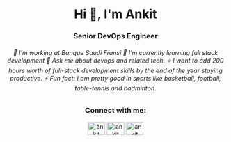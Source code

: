 <h1 align="center">Hi 👋, I'm Ankit </h1>
<h3 align="center">Senior DevOps Engineer </h3>


<h6 align="center"> 🔭 I’m working at Banque Saudi Fransi 🌱 I’m currently learning full stack development 💬 Ask me about devops and related tech. ⭐ I want to add 200 hours worth of full-stack development skills by the end of the year staying productive. ⚡ Fun fact: I am pretty good in sports like basketball, football, table-tennis and badminton. </h6>

<h3 align="center">Connect with me:</h3>
<p align="center">
<a href="https://twitter.com/Ankit_Rathi_" target="blank"><img align="center" src="https://raw.githubusercontent.com/rahuldkjain/github-profile-readme-generator/master/src/images/icons/Social/twitter.svg" alt="ankit" height="30" width="40" /></a>
<a href="https://www.linkedin.com/in/ankit-singh-rathi" target="blank"><img align="center" src="https://raw.githubusercontent.com/rahuldkjain/github-profile-readme-generator/master/src/images/icons/Social/linked-in-alt.svg" alt="ankit" height="30" width="40" /></a>
<a href="https://stackoverflow.com/users/5761011/codeaprendiz?tab=profile" target="blank"><img align="center" src="https://raw.githubusercontent.com/rahuldkjain/github-profile-readme-generator/master/src/images/icons/Social/stack-overflow.svg" alt="ankit" height="30" width="40" /></a>
</p>

